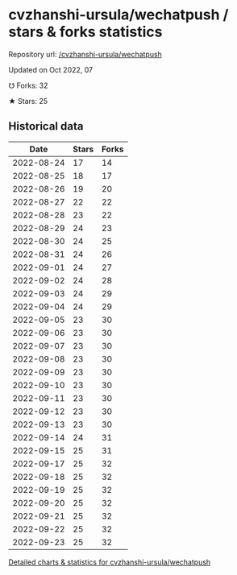 # cvzhanshi-ursula/wechatpush / stars & forks statistics

Repository url: [/cvzhanshi-ursula/wechatpush](https://github.com/cvzhanshi-ursula/wechatpush)

Updated on Oct 2022, 07

☋ Forks: 32

★ Stars: 25

## Historical data
| Date | Stars | Forks |
|------|-------|-------|
| 2022-08-24 | 17 | 14 | 
| 2022-08-25 | 18 | 17 | 
| 2022-08-26 | 19 | 20 | 
| 2022-08-27 | 22 | 22 | 
| 2022-08-28 | 23 | 22 | 
| 2022-08-29 | 24 | 23 | 
| 2022-08-30 | 24 | 25 | 
| 2022-08-31 | 24 | 26 | 
| 2022-09-01 | 24 | 27 | 
| 2022-09-02 | 24 | 28 | 
| 2022-09-03 | 24 | 29 | 
| 2022-09-04 | 24 | 29 | 
| 2022-09-05 | 23 | 30 | 
| 2022-09-06 | 23 | 30 | 
| 2022-09-07 | 23 | 30 | 
| 2022-09-08 | 23 | 30 | 
| 2022-09-09 | 23 | 30 | 
| 2022-09-10 | 23 | 30 | 
| 2022-09-11 | 23 | 30 | 
| 2022-09-12 | 23 | 30 | 
| 2022-09-13 | 23 | 30 | 
| 2022-09-14 | 24 | 31 | 
| 2022-09-15 | 25 | 31 | 
| 2022-09-17 | 25 | 32 | 
| 2022-09-18 | 25 | 32 | 
| 2022-09-19 | 25 | 32 | 
| 2022-09-20 | 25 | 32 | 
| 2022-09-21 | 25 | 32 | 
| 2022-09-22 | 25 | 32 | 
| 2022-09-23 | 25 | 32 | 


[Detailed charts & statistics for cvzhanshi-ursula/wechatpush](https://reviewgithub.com/rep/cvzhanshi-ursula/wechatpush)

